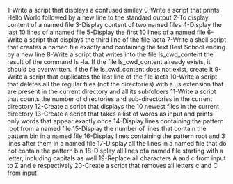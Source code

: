 1-Write a script that displays a confused smiley
0-Write a script that prints Hello World followed by a new line to the standard output
2-To display content of a named file
3-Display content of two named files
4-Display the last 10 lines of a named file
5-Display the first 10 lines of a named file
6-Write a script that displays the third line of the file iacta
7-Write a shell script that creates a named file exactly and containing the text Best School ending by a new line
8-Write a script that writes into the file ls_cwd_content the result of the command ls -la. If the file ls_cwd_content already exists, it should be overwritten. If the file ls_cwd_content does not exist, create it
9-Write a script that duplicates the last line of the file iacta
10-Write a script that deletes all the regular files (not the directories) with a .js extension that are present in the current directory and all its subfolders
11-Write a script that counts the number of directories and sub-directories in the current directory
12-Create a script that displays the 10 newest files in the current directory
13-Create a script that takes a list of words as input and prints only words that appear exactly once
14-Display lines containing the pattern root from a named file
15-Display the number of lines that contain the pattern bin in a named file
16-Display lines containing the pattern root and 3 lines after them in a named file
17-Display all the lines in a named file that do not contain the pattern bin
18-Display all lines ofa named file starting with a letter, including capitals as well
19-Replace all characters A and c from input to Z and e respectively
20-Create a script that removes all letters c and C from input
